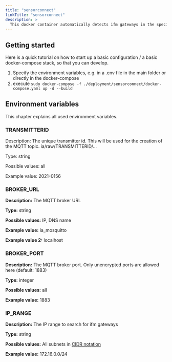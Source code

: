 ```yaml
---
title: "sensorconnect"
linkTitle: "sensorconnect"
description: >
  This docker container automatically detects ifm gateways in the specified network and reads their sensor values in the highest possible data frequency. The MQTT output is specified in [the MQTT documentation](/docs/concepts/mqtt/)
---
```


## Getting started

Here is a quick tutorial on how to start up a basic configuration / a basic docker-compose stack, so that you can develop.

1. Specify the environment variables, e.g. in a .env file in the main folder or directly in the docker-compose
2. execute `sudo docker-compose -f ./deployment/sensorconnect/docker-compose.yaml up -d --build`

## Environment variables

This chapter explains all used environment variables.

### TRANSMITTERID

Description: The unique transmitter id. This will be used for the creation of the MQTT topic. ia/raw/TRANSMITTERID/...

Type: string

Possible values: all

Example value: 2021-0156

### BROKER_URL

**Description:** The MQTT broker URL

**Type:** string

**Possible values:** IP, DNS name

**Example value:** ia_mosquitto

**Example value 2:** localhost

### BROKER_PORT

**Description:** The MQTT broker port. Only unencrypted ports are allowed here (default: 1883)

**Type:** integer

**Possible values:** all

**Example value:** 1883

### IP_RANGE

**Description:** The IP range to search for ifm gateways

**Type:** string

**Possible values:** All subnets in [CIDR notation](https://en.wikipedia.org/wiki/Classless_Inter-Domain_Routing)

**Example value:** 172.16.0.0/24
